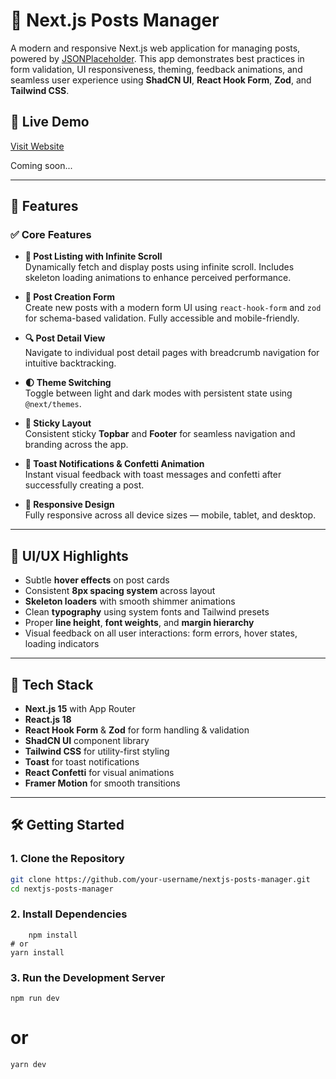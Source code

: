 # 📰 Next.js Posts Manager

A modern and responsive Next.js web application for managing posts, powered by [JSONPlaceholder](https://jsonplaceholder.typicode.com/). This app demonstrates best practices in form validation, UI responsiveness, theming, feedback animations, and seamless user experience using **ShadCN UI**, **React Hook Form**, **Zod**, and **Tailwind CSS**.

## 🚀 Live Demo

[Visit Website](https://anjali-portfolio-amber.vercel.app/)

Coming soon...

---

## 📌 Features

### ✅ Core Features

- **📜 Post Listing with Infinite Scroll**  
  Dynamically fetch and display posts using infinite scroll. Includes skeleton loading animations to enhance perceived performance.

- **📝 Post Creation Form**  
  Create new posts with a modern form UI using `react-hook-form` and `zod` for schema-based validation. Fully accessible and mobile-friendly.

- **🔍 Post Detail View**  
  Navigate to individual post detail pages with breadcrumb navigation for intuitive backtracking.

- **🌓 Theme Switching**  
  Toggle between light and dark modes with persistent state using `@next/themes`.

- **📌 Sticky Layout**  
  Consistent sticky **Topbar** and **Footer** for seamless navigation and branding across the app.

- **🎉 Toast Notifications & Confetti Animation**  
  Instant visual feedback with toast messages and confetti after successfully creating a post.

- **📱 Responsive Design**  
  Fully responsive across all device sizes — mobile, tablet, and desktop.

---

## 🧩 UI/UX Highlights

- Subtle **hover effects** on post cards
- Consistent **8px spacing system** across layout
- **Skeleton loaders** with smooth shimmer animations
- Clean **typography** using system fonts and Tailwind presets
- Proper **line height**, **font weights**, and **margin hierarchy**
- Visual feedback on all user interactions: form errors, hover states, loading indicators

---

## 🧰 Tech Stack

- **Next.js 15** with App Router
- **React.js 18**
- **React Hook Form** & **Zod** for form handling & validation
- **ShadCN UI** component library
- **Tailwind CSS** for utility-first styling
- **Toast** for toast notifications
- **React Confetti** for visual animations
- **Framer Motion** for smooth transitions

---

## 🛠️ Getting Started

### 1. Clone the Repository

```bash
git clone https://github.com/your-username/nextjs-posts-manager.git
cd nextjs-posts-manager
```

### 2. Install Dependencies

```
    npm install
# or
yarn install
```

### 3. Run the Development Server

`npm run dev`

# or

`yarn dev`
